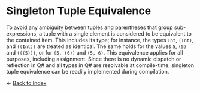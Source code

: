 # Singleton Tuple Equivalence

To avoid any ambiguity between tuples and parentheses that group sub-expressions, a tuple with a single element is considered to be equivalent to the contained item. This includes its type; for instance, the types `Int`, `(Int)`, and `((Int))` are treated as identical. The same holds for the values `5`, `(5)` and `(((5)))`, or for `(5, (6))` and `(5, 6)`. This equivalence applies for all purposes, including assignment. Since there is no dynamic dispatch or reflection in Q# and all types in Q# are resolvable at compile-time, singleton tuple equivalence can be readily implemented during compilation.


← [Back to Index](https://github.com/microsoft/qsharp-language/tree/main/Specifications/Language#index)